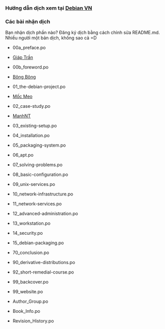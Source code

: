 ﻿### Hướng dẫn dịch xem tại [Debian VN](https://debian-vn.github.io/2016/04/huong-dan-dong-gop-ban-dich-debian-handbook.html)
### Các bài nhận dịch
Bạn nhận dịch phần nào? Đăng ký dịch bằng cách chỉnh sửa README.md.
Nhiều người một bản dịch, không sao cả =D

- 00a_preface.po
 - [Giáp Trần](https://github.com/orgs/Debian-VN/people/TxGVNN)


- 00b_foreword.po
 - [Bông Bông](https://github.com/orgs/Debian-VN/people/MathenJee)


- 01_the-debian-project.po
 - [Mốc Meo](https://github.com/orgs/Debian-VN/people/mocmeo)


- 02_case-study.po
 - [ManhNT](https://github.com/zer0-x)

- 03_existing-setup.po


- 04_installation.po


- 05_packaging-system.po


- 06_apt.po


- 07_solving-problems.po


- 08_basic-configuration.po


- 09_unix-services.po


- 10_network-infrastructure.po


- 11_network-services.po


- 12_advanced-administration.po


- 13_workstation.po


- 14_security.po


- 15_debian-packaging.po


- 70_conclusion.po


- 90_derivative-distributions.po


- 92_short-remedial-course.po


- 99_backcover.po


- 99_website.po


- Author_Group.po


- Book_Info.po


- Revision_History.po

